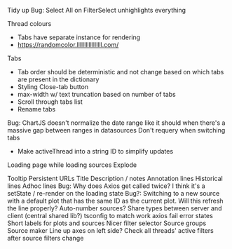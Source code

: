 Tidy up
Bug: Select All on FilterSelect unhighlights everything

Thread colours
  * Tabs have separate instance for rendering
  * https://randomcolor.lllllllllllllllll.com/

Tabs
* Tab order should be deterministic and not change based on which tabs are present in the dictionary
* Styling Close-tab button
* max-width w/ text truncation based on number of tabs
* Scroll through tabs list
* Rename tabs

Bug: ChartJS doesn't normalize the date range like it should when there's a massive gap between ranges in datasources
Don't requery when switching tabs
  * Make activeThread into a string ID to simplify updates

Loading page while loading sources
Explode

Tooltip
Persistent URLs
Title
Description / notes
Annotation lines
Historical lines
Adhoc lines
Bug: Why does Axios get called twice? I think it's a setState / re-render on the loading state
Bug?: Switching to a new source with a default plot that has the same ID as the current plot. Will this refresh the line properly?
Auto-number sources?
Share types between server and client (central shared lib?)
tsconfig to match work
axios fail error states
Short labels for plots and sources
Nicer filter selector
Source groups
Source maker
Line up axes on left side?
Check all threads' active filters after source filters change